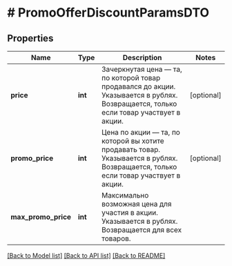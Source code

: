 # # PromoOfferDiscountParamsDTO

## Properties

Name | Type | Description | Notes
------------ | ------------- | ------------- | -------------
**price** | **int** | Зачеркнутая цена — та, по которой товар продавался до акции.  Указывается в рублях.  Возвращается, только если товар участвует в акции. | [optional]
**promo_price** | **int** | Цена по акции — та, по которой вы хотите продавать товар.  Указывается в рублях.  Возвращается, только если товар участвует в акции. | [optional]
**max_promo_price** | **int** | Максимально возможная цена для участия в акции.  Указывается в рублях.  Возвращается для всех товаров. |

[[Back to Model list]](../../README.md#models) [[Back to API list]](../../README.md#endpoints) [[Back to README]](../../README.md)
